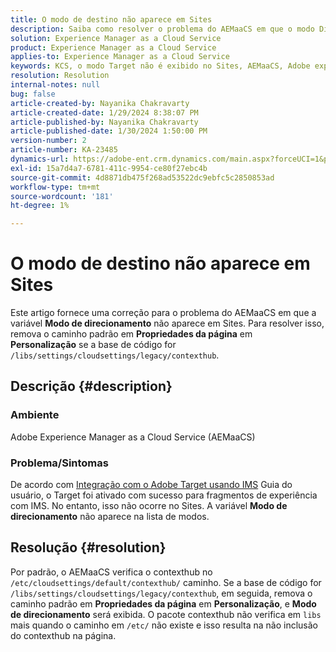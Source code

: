 ```yaml
---
title: O modo de destino não aparece em Sites
description: Saiba como resolver o problema do AEMaaCS em que o modo Direcionamento não é exibido no Sites.
solution: Experience Manager as a Cloud Service
product: Experience Manager as a Cloud Service
applies-to: Experience Manager as a Cloud Service
keywords: KCS, o modo Target não é exibido no Sites, AEMaaCS, Adobe experience manager as a Cloud Service
resolution: Resolution
internal-notes: null
bug: false
article-created-by: Nayanika Chakravarty
article-created-date: 1/29/2024 8:38:07 PM
article-published-by: Nayanika Chakravarty
article-published-date: 1/30/2024 1:50:00 PM
version-number: 2
article-number: KA-23485
dynamics-url: https://adobe-ent.crm.dynamics.com/main.aspx?forceUCI=1&pagetype=entityrecord&etn=knowledgearticle&id=1b33174b-e6be-ee11-9079-6045bd006149
exl-id: 15a7d4a7-6781-411c-9954-ce80f27ebc4b
source-git-commit: 4d8871db475f268ad53522dc9ebfc5c2850853ad
workflow-type: tm+mt
source-wordcount: '181'
ht-degree: 1%

---
```


# O modo de destino não aparece em Sites


Este artigo fornece uma correção para o problema do AEMaaCS em que a variável <b>Modo de direcionamento</b> não aparece em Sites. Para resolver isso, remova o caminho padrão em <b>Propriedades da página</b> em <b>Personalização</b> se a base de código for `/libs/settings/cloudsettings/legacy/contexthub`.

## Descrição {#description}


### Ambiente

Adobe Experience Manager as a Cloud Service (AEMaaCS)

### Problema/Sintomas

De acordo com [Integração com o Adobe Target usando IMS](https://experienceleague.adobe.com/docs/experience-manager-65/content/sites/administering/integration/integration-target-ims.html) Guia do usuário, o Target foi ativado com sucesso para fragmentos de experiência com IMS. No entanto, isso não ocorre no Sites. A variável <b>Modo de direcionamento</b> não aparece na lista de modos.


## Resolução {#resolution}


Por padrão, o AEMaaCS verifica o contexthub no `/etc/cloudsettings/default/contexthub/` caminho. Se a base de código for `/libs/settings/cloudsettings/legacy/contexthub`, em seguida, remova o caminho padrão em <b>Propriedades da página</b> em <b>Personalização</b>, e <b>Modo de direcionamento</b> será exibida. O pacote contexthub não verifica em `libs` mais quando o caminho em `/etc/` não existe e isso resulta na não inclusão do contexthub na página.
